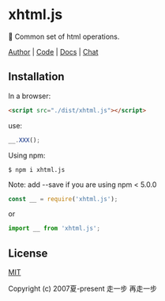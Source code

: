 # xhtml.js
🦑  Common set of html operations.

[Author](https://yelloxing.github.io/notebook) |
[Code](https://github.com/yelloxing/xhtml.js) |
[Docs](https://yelloxing.github.io/xhtml.js) |
[Chat](https://github.com/yelloxing/xhtml.js/issues)

## Installation

In a browser:
```html
<script src="./dist/xhtml.js"></script>
```

use:
```js
__.XXX();
```

Using npm:
```shell
$ npm i xhtml.js
```

Note: add --save if you are using npm < 5.0.0

```js
const __ = require('xhtml.js');
```

or

```js
import __ from 'xhtml.js';
```

## License

[MIT](https://github.com/yelloxing/xhtml.js/blob/master/LICENSE)

Copyright (c) 2007夏-present 走一步 再走一步